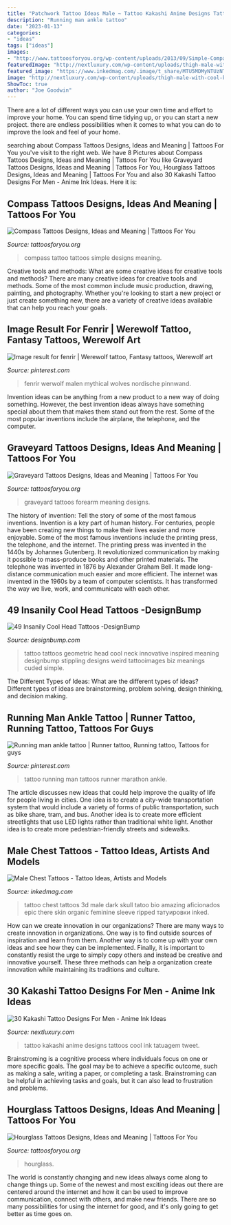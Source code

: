 ```yaml
---
title: "Patchwork Tattoo Ideas Male ~ Tattoo Kakashi Anime Designs Tattoos Cool Ink Tatuagem Tweet"
description: "Running man ankle tattoo"
date: "2023-01-13"
categories:
- "ideas"
tags: ["ideas"]
images:
- "http://www.tattoosforyou.org/wp-content/uploads/2013/09/Simple-Compass-Tattoo.jpg"
featuredImage: "http://nextluxury.com/wp-content/uploads/thigh-male-with-cool-kakashi-tattoo-design.jpg"
featured_image: "https://www.inkedmag.com/.image/t_share/MTU5MDMyNTUzNTgyNjM0NjQ1/male-chest-tattoo.jpg"
image: "http://nextluxury.com/wp-content/uploads/thigh-male-with-cool-kakashi-tattoo-design.jpg"
ShowToc: true
author: "Joe Goodwin"
---
```



There are a lot of different ways you can use your own time and effort to improve your home. You can spend time tidying up, or you can start a new project. there are endless possibilities when it comes to what you can do to improve the look and feel of your home.

	

		
searching about Compass Tattoos Designs, Ideas and Meaning | Tattoos For You you've visit to the right web. We have 8 Pictures about Compass Tattoos Designs, Ideas and Meaning | Tattoos For You like Graveyard Tattoos Designs, Ideas and Meaning | Tattoos For You, Hourglass Tattoos Designs, Ideas and Meaning | Tattoos For You and also 30 Kakashi Tattoo Designs For Men - Anime Ink Ideas. Here it is:
		
    
## Compass Tattoos Designs, Ideas And Meaning | Tattoos For You

<img loading=lazy src="http://www.tattoosforyou.org/wp-content/uploads/2013/09/Simple-Compass-Tattoo.jpg" onerror="this.onerror=null;this.src='https://tse4.mm.bing.net/th?id=OIP.vDAy3kPqg5R9syk5hIMLSgHaJ6&amp;pid=15.1';" alt="Compass Tattoos Designs, Ideas and Meaning | Tattoos For You">

_Source: tattoosforyou.org_

>compass tattoo tattoos simple designs meaning. 

	

Creative tools and methods: What are some creative ideas for creative tools and methods?
There are many creative ideas for creative tools and methods. Some of the most common include music production, drawing, painting, and photography. Whether you're looking to start a new project or just create something new, there are a variety of creative ideas available that can help you reach your goals.

    
## Image Result For Fenrir | Werewolf Tattoo, Fantasy Tattoos, Werewolf Art

<img loading=lazy src="https://i.pinimg.com/736x/c8/4e/01/c84e0170ef9a682f3eb735007a56d54c.jpg" onerror="this.onerror=null;this.src='https://tse1.mm.bing.net/th?id=OIP.cfSuxE6bo-xLudUk5A374AHaJ3&amp;pid=15.1';" alt="Image result for fenrir | Werewolf tattoo, Fantasy tattoos, Werewolf art">

_Source: pinterest.com_

>fenrir werwolf malen mythical wolves nordische pinnwand. 

	

Invention ideas can be anything from a new product to a new way of doing something. However, the best invention ideas always have something special about them that makes them stand out from the rest. Some of the most popular inventions include the airplane, the telephone, and the computer.

    
## Graveyard Tattoos Designs, Ideas And Meaning | Tattoos For You

<img loading=lazy src="https://www.tattoosforyou.org/wp-content/uploads/2016/07/Graveyard-Tattoos-Forearm.jpg" onerror="this.onerror=null;this.src='https://tse4.mm.bing.net/th?id=OIP.4oZIGddDgsyVcpLCevA0DwHaJ6&amp;pid=15.1';" alt="Graveyard Tattoos Designs, Ideas and Meaning | Tattoos For You">

_Source: tattoosforyou.org_

>graveyard tattoos forearm meaning designs. 

	

The history of invention: Tell the story of some of the most famous inventions.
Invention is a key part of human history. For centuries, people have been creating new things to make their lives easier and more enjoyable. Some of the most famous inventions include the printing press, the telephone, and the internet.
The printing press was invented in the 1440s by Johannes Gutenberg. It revolutionized communication by making it possible to mass-produce books and other printed materials. The telephone was invented in 1876 by Alexander Graham Bell. It made long-distance communication much easier and more efficient. The internet was invented in the 1960s by a team of computer scientists. It has transformed the way we live, work, and communicate with each other.

    
## 49 Insanily Cool Head Tattoos -DesignBump

<img loading=lazy src="http://cdn.designbump.com/wp-content/uploads/2015/10/23-tattoo-on-the-head.jpg" onerror="this.onerror=null;this.src='https://tse1.mm.bing.net/th?id=OIP.fQRTNW2hjEOOLBCw5vYfuwHaJ4&amp;pid=15.1';" alt="49 Insanily Cool Head Tattoos -DesignBump">

_Source: designbump.com_

>tattoo tattoos geometric head cool neck innovative inspired meaning designbump stippling designs weird tattooimages biz meanings cuded simple. 

	

The Different Types of Ideas: What are the different types of ideas?
Different types of ideas are brainstorming, problem solving, design thinking, and decision making.

    
## Running Man Ankle Tattoo | Runner Tattoo, Running Tattoo, Tattoos For Guys

<img loading=lazy src="https://i.pinimg.com/736x/e8/ed/ee/e8edee5987ce16b0aa58a0f5b9351969--running-man-marathon-tattoo.jpg" onerror="this.onerror=null;this.src='https://tse4.mm.bing.net/th?id=OIP.b-aAyLZVO9rPsPkzu-0_jQHaJ6&amp;pid=15.1';" alt="Running man ankle tattoo | Runner tattoo, Running tattoo, Tattoos for guys">

_Source: pinterest.com_

>tattoo running man tattoos runner marathon ankle. 

	

The article discusses new ideas that could help improve the quality of life for people living in cities. One idea is to create a city-wide transportation system that would include a variety of forms of public transportation, such as bike share, tram, and bus. Another idea is to create more efficient streetlights that use LED lights rather than traditional white light. Another idea is to create more pedestrian-friendly streets and sidewalks.

    
## Male Chest Tattoos - Tattoo Ideas, Artists And Models

<img loading=lazy src="https://www.inkedmag.com/.image/t_share/MTU5MDMyNTUzNTgyNjM0NjQ1/male-chest-tattoo.jpg" onerror="this.onerror=null;this.src='https://tse1.mm.bing.net/th?id=OIP.PoB5XSOcaHaSpxVEnH3BJwHaJQ&amp;pid=15.1';" alt="Male Chest Tattoos - Tattoo Ideas, Artists and Models">

_Source: inkedmag.com_

>tattoo chest tattoos 3d male dark skull tatoo bio amazing aficionados epic there skin organic feminine sleeve ripped татуировки inked. 

	

How can we create innovation in our organizations?
There are many ways to create innovation in organizations. One way is to find outside sources of inspiration and learn from them. Another way is to come up with your own ideas and see how they can be implemented. Finally, it is important to constantly resist the urge to simply copy others and instead be creative and innovative yourself. These three methods can help a organization create innovation while maintaining its traditions and culture.

    
## 30 Kakashi Tattoo Designs For Men - Anime Ink Ideas

<img loading=lazy src="http://nextluxury.com/wp-content/uploads/thigh-male-with-cool-kakashi-tattoo-design.jpg" onerror="this.onerror=null;this.src='https://tse3.mm.bing.net/th?id=OIP.o2HJ4laoRMKilvGtjf6qIQAAAA&amp;pid=15.1';" alt="30 Kakashi Tattoo Designs For Men - Anime Ink Ideas">

_Source: nextluxury.com_

>tattoo kakashi anime designs tattoos cool ink tatuagem tweet. 

	

Brainstroming is a cognitive process where individuals focus on one or more specific goals. The goal may be to achieve a specific outcome, such as making a sale, writing a paper, or completing a task. Brainstroming can be helpful in achieving tasks and goals, but it can also lead to frustration and problems.

    
## Hourglass Tattoos Designs, Ideas And Meaning | Tattoos For You

<img loading=lazy src="https://www.tattoosforyou.org/wp-content/uploads/2013/11/Hourglass-Half-Sleeve-Tattoo.jpg" onerror="this.onerror=null;this.src='https://tse3.mm.bing.net/th?id=OIP.rNiZrGk0q0IAxtqtq_Vu_gHaLH&amp;pid=15.1';" alt="Hourglass Tattoos Designs, Ideas and Meaning | Tattoos For You">

_Source: tattoosforyou.org_

>hourglass. 

	

The world is constantly changing and new ideas always come along to change things up. Some of the newest and most exciting ideas out there are centered around the internet and how it can be used to improve communication, connect with others, and make new friends. There are so many possibilities for using the internet for good, and it's only going to get better as time goes on.

